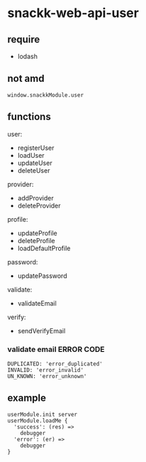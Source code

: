 # snackk-web-api-user

## require
* lodash

## not amd
```
window.snackkModule.user
```

## functions
user:
* registerUser
* loadUser
* updateUser
* deleteUser

provider:
* addProvider
* deleteProvider

profile:
* updateProfile
* deleteProfile
* loadDefaultProfile

password:
* updatePassword

validate:
* validateEmail

verify:
* sendVerifyEmail




### validate email ERROR CODE
```
DUPLICATED: 'error_duplicated'
INVALID: 'error_invalid'
UN_KNOWN: 'error_unknown'
```

## example
```
userModule.init server
userModule.loadMe {
  'success': (res) =>
    debugger
  'error': (er) =>
    debugger
}
```


